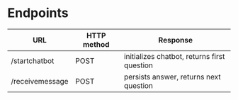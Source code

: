 # Endpoints

| URL             | HTTP method | Response                                    |
|-----------------|-------------|---------------------------------------------|
| /startchatbot   | POST        | initializes chatbot, returns first question |
| /receivemessage | POST        | persists answer, returns next question      |
